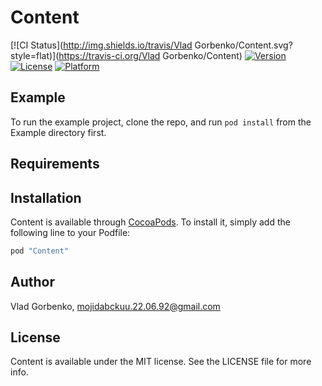 # Content

[![CI Status](http://img.shields.io/travis/Vlad Gorbenko/Content.svg?style=flat)](https://travis-ci.org/Vlad Gorbenko/Content)
[![Version](https://img.shields.io/cocoapods/v/Content.svg?style=flat)](http://cocoapods.org/pods/Content)
[![License](https://img.shields.io/cocoapods/l/Content.svg?style=flat)](http://cocoapods.org/pods/Content)
[![Platform](https://img.shields.io/cocoapods/p/Content.svg?style=flat)](http://cocoapods.org/pods/Content)

## Example

To run the example project, clone the repo, and run `pod install` from the Example directory first.

## Requirements

## Installation

Content is available through [CocoaPods](http://cocoapods.org). To install
it, simply add the following line to your Podfile:

```ruby
pod "Content"
```

## Author

Vlad Gorbenko, mojidabckuu.22.06.92@gmail.com

## License

Content is available under the MIT license. See the LICENSE file for more info.
